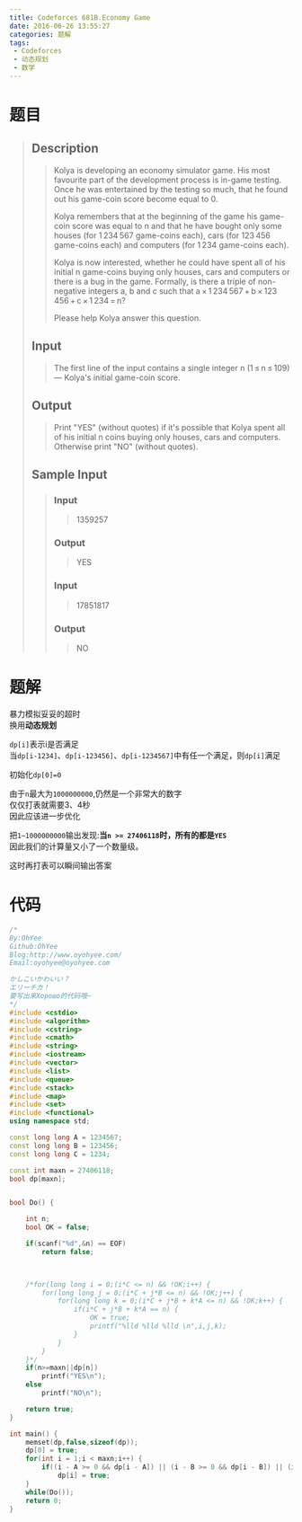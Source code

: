 ```yaml
---
title: Codeforces 681B.Economy Game
date: 2016-06-26 13:55:27
categories: 题解
tags:
 - Codeforces
 - 动态规划
 - 数学
---
```

# 题目

> ## Description
>> Kolya is developing an economy simulator game. His most favourite part of the development process is in-game testing. Once he was entertained by the testing so much, that he found out his game-coin score become equal to 0.
>> 
>> Kolya remembers that at the beginning of the game his game-coin score was equal to n and that he have bought only some houses (for 1 234 567 game-coins each), cars (for 123 456 game-coins each) and computers (for 1 234 game-coins each).
>> 
>> Kolya is now interested, whether he could have spent all of his initial n game-coins buying only houses, cars and computers or there is a bug in the game. Formally, is there a triple of non-negative integers a, b and c such that a × 1 234 567 + b × 123 456 + c × 1 234 = n?
>> 
>> Please help Kolya answer this question.
> <!--more-->
> ## Input
>> The first line of the input contains a single integer n (1 ≤ n ≤ 109) — Kolya's initial game-coin score.
> 
> ## Output
>> Print "YES" (without quotes) if it's possible that Kolya spent all of his initial n coins buying only houses, cars and computers. Otherwise print "NO" (without quotes).
> 
> ## Sample Input
> 
>> ### Input
>>> 1359257
>> 
>> ### Output
>>> YES
>> 
>> ### Input
>>> 17851817
>> 
>> ### Output
>>> NO

# 题解

暴力模拟妥妥的超时  
换用**动态规划**  

`dp[i]`表示i是否满足  
当`dp[i-1234]`、`dp[i-123456]`、`dp[i-1234567]`中有任一个满足，则`dp[i]`满足  

初始化`dp[0]=0`  

由于`n`最大为`1000000000`,仍然是一个非常大的数字  
仅仅打表就需要3、4秒  
因此应该进一步优化  

把`1~1000000000`输出发现:**当`n >= 27406118`时，所有的都是`YES`**  
因此我们的计算量又小了一个数量级。  

这时再打表可以瞬间输出答案  

# 代码
```cpp Codeforce 681B https://github.com/OhYee/ACM.github.io/blob/master/Codeforces/681B.Economy%20Game.cpp 代码备份
/*
By:OhYee
Github:OhYee
Blog:http://www.oyohyee.com/
Email:oyohyee@oyohyee.com

かしこいかわいい？
エリーチカ！
要写出来Хорошо的代码哦~
*/
#include <cstdio>
#include <algorithm>
#include <cstring>
#include <cmath>
#include <string>
#include <iostream>
#include <vector>
#include <list>
#include <queue>
#include <stack>
#include <map>
#include <set>
#include <functional>
using namespace std;

const long long A = 1234567;
const long long B = 123456;
const long long C = 1234;

const int maxn = 27406118;
bool dp[maxn];


bool Do() {

	int n;
	bool OK = false;

	if(scanf("%d",&n) == EOF)
		return false;

	

	/*for(long long i = 0;(i*C <= n) && !OK;i++) {
		for(long long j = 0;(i*C + j*B <= n) && !OK;j++) {
			for(long long k = 0;(i*C + j*B + k*A <= n) && !OK;k++) {
				if(i*C + j*B + k*A == n) {
					OK = true;
					printf("%lld %lld %lld \n",i,j,k);
				}
			}
		}
	}*/
	if(n>=maxn||dp[n])
		printf("YES\n");
	else
		printf("NO\n");

	return true;
}

int main() {
	memset(dp,false,sizeof(dp));
	dp[0] = true;
	for(int i = 1;i < maxn;i++) {
		if((i - A >= 0 && dp[i - A]) || (i - B >= 0 && dp[i - B]) || (i - C >= 0 && dp[i - C]))
			dp[i] = true;
	}
	while(Do());
	return 0;
}
```